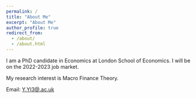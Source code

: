 ```yaml
---
permalink: /
title: "About Me"
excerpt: "About Me"
author_profile: true
redirect_from: 
  - /about/
  - /about.html
---
```

I am a PhD candidate in Economics at London School of Economics. I will be on the 2022-2023 job market.



<!-- I received my PhD from xx in xx.-->

My research interest is Macro Finance Theory.

Email: [Y.YI3@.ac.uk](mailto:Y.YI3@cam.ac.uk)


